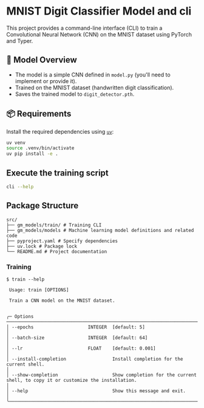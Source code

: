 # MNIST Digit Classifier Model and cli

This project provides a command-line interface (CLI) to train a Convolutional Neural Network (CNN) on the MNIST dataset using PyTorch and Typer.

## 🧠 Model Overview

- The model is a simple CNN defined in `model.py` (you'll need to implement or provide it).
- Trained on the MNIST dataset (handwritten digit classification).
- Saves the trained model to `digit_detector.pth`.

## 📦 Requirements

Install the required dependencies using [`uv`](https://github.com/astral-sh/uv):

```bash
uv venv
source .venv/bin/activate
uv pip install -e .
```
## Execute the training script 
```bash
cli --help
```

## Package Structure
```
src/
├── gm_models/train/ # Training CLI
├── gm_models/models # Machine learning model definitions and related code
├── pyproject.yaml # Specify dependencies
├── uv.lock # Package lock
└── README.md # Project documentation
```
### Training

```
$ train --help
                                                                                                                                                                            
 Usage: train [OPTIONS]                                                                                                                                                      
                                                                                                                                                                             
 Train a CNN model on the MNIST dataset.                                                                                                                                     
                                                                                                                                                                             
                                                                                                                                                                             
╭─ Options ─────────────────────────────────────────────────────────────────────────────────────────────────────────────────────────────────────────────────────────────────╮
│ --epochs                    INTEGER  [default: 5]                                                                                                                         │
│ --batch-size                INTEGER  [default: 64]                                                                                                                        │
│ --lr                        FLOAT    [default: 0.001]                                                                                                                     │
│ --install-completion                 Install completion for the current shell.                                                                                            │
│ --show-completion                    Show completion for the current shell, to copy it or customize the installation.                                                     │
│ --help                               Show this message and exit.                                                                                                          │
╰───────────────────────────────────────────────────────────────────────────────────────────────────────────────────────────────────────────────────────────────────────────╯ 
```

